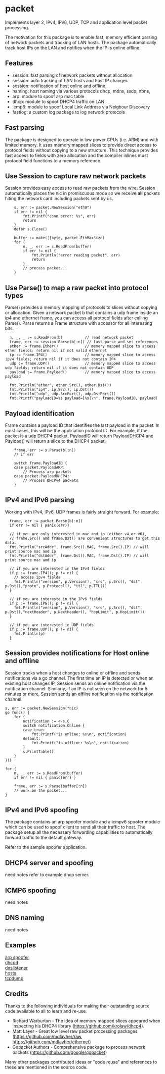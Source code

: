 # packet
Implements layer 2, IPv4, IPv6, UDP, TCP and application level packet processing.

The motivation for this package is to enable fast, memory efficient
parsing of network packets and tracking of LAN hosts. The package 
automatically track host IPs on the LAN and notifies when the IP is online offline.

## Features

* session: fast parsing of network packets without allocation
* session: auto tracking of LAN hosts and host IP changes
* session: notification of host online and offline
* naming: host naming via various protocols dhcp, mdns, ssdp, nbns, 
* arp: module to spoof arp mac table
* dhcp: module to spoof DHCP4 traffic on LAN 
* icmp6: module to spoof Local Link Address via Neigbour Discovery
* fastlog: a custom log package to log network protocols

## Fast parsing

The package is designed to operate in low power CPUs (i.e. ARM) and with limited memory. It
uses memory mapped slices to provide direct access to protocol fields without 
copying to a new structure. This technique provides fast access to fields with zero allocation and the
compiler inlines most protocol field functions to a memory reference.

## Use Session to capture raw network packets

Session provides easy access to read raw packets from the wire. Session automatically places
the nic in promiscuous mode so we receive **all** packets hiting the network card including packets sent by us.
```
	s, err := packet.NewSession("eth0")
	if err != nil {
		fmt.Printf("conn error: %s", err)
		return
	}
	defer s.Close()

	buffer := make([]byte, packet.EthMaxSize)
	for {
		n, _, err := s.ReadFrom(buffer)
		if err != nil {
			fmt.Println("error reading packet", err)
			return
		}
        // process packet...
    }
```

## Use Parse() to map a raw packet into protocol types

Parse() provides a memory mapping of protocols to slices without copying or allocation.
Given a network packet b that contains a udp frame inside an ip4 and ethernet frame, you can 
access all protocol fields after calling Parse(). Parse returns a Frame structure with accessor for all 
interesting bits.
```
  n, _, _ := s.ReadFrom(b)          // read network packet
  frame, err := session.Parse(b[:n]) // fast parse and set references
  ether := frame.Ether()            // memory mapped slice to access ether fields; return nil if not valid ethernet
  ip := frame.IP4()                 // memory mapped slice to access ipv4 fields; return nil if it does not contain IP4
  udp := frame.UDP()                // memory mapped slice to access udp fields; return nil if it does not contain UDP
  payload := frame.Payload()        // memory mapped slice to access payload

  fmt.Println("ether", ether.Src(), ether.Dst())
  fmt.Println("ip4", ip.Src(), ip.Dst())
  fmt.Println("udp", udp.SrcPort(), udp.DstPort())
  fmt.Printf("payloadID=%s payload=[%x]\n", frame.PayloadID, payload)
```

## Payload identification

Frame contains a payload ID that identifies the last payload in the packet. In most cases, this will be the application protocol ID. For example,
if the packet is a udp DHCP4 packet, PayloadID will return PayloadDHCP4 and Payload() will return a slice to the DHCP4 packet. 

```
    frame, err := s.Parse(b[:n])
    // if err

    switch frame.PayloadID {
    case packet.PayloadARP: 
        // Process arp packets
    case packet.PayloadDHCP4: 
        // Process DHCPv4 packets
    }
```

## IPv4 and IPv6 parsing

Working with IPv4, IPv6, UDP frames is fairly straight forward. For example:
```
  frame, err := packet.Parse(b[:n])
  if err != nil { panic(err)}
  
  // if you are only interested in mac and ip (either v4 or v6), 
  // frame.Src() and frame.Dst() are convenient structures to get this data.
  fmt.Println("srcAddr", frame.Src().MAC, frame.Src().IP) // will print source mac and ip
  fmt.Println("dstAddr", frame.Dst().MAC, frame.Dst().IP) // will print source mac and ip

  // if you are interested in the IPv4 fields
  if p := frame.IP4(); p != nil {
    // access ipv4 fields
    fmt.Println("version", p.Version(), "src", p.Src(), "dst", p.Dst(),"proto", p.Protocol(), "ttl", p.TTL())
  }

  // if you are intereste in the IPv6 fields
  if p := frame.IP6(); p != nil {
    fmt.Println("version", p.Version(), "src", p.Src(), "dst", p.Dst(),"nextHeader", p.NextHeader(), "hopLimit", p.HopLimit())
  }

  // if you are interested in UDP fields
  if p := frame.UDP(); p != nil {
    fmt.Println(p)
  }
```

## Session provides notifications for Host online and offline

Session tracks when a host changes to online or offline and sends notifications via a go channel.
The first time an IP is detected or when an existing host changes IP, Session sends an online notification via the notification channel.
Similarly, if an IP is not seen on the network for 5 minutes or more, Session sends an offline  notification via the notification channel.

```
s, err := packet.NewSession(*nic)
go func() {
    for {
        notification := <-s.C
        switch notification.Online {
        case true:
            fmt.Printf("is online: %s\n", notification)
        default:
            fmt.Printf("is offline: %s\n", notification)
        }
        s.PrintTable()
    }
}()

for {
    n, _, err := s.ReadFrom(buffer)
    if err != nil { panic(err) }

    frame, err := s.Parse(buffer[:n])
    // work on the packet...
}
```

## IPv4 and IPv6 spoofing

The package contains an arp spoofer module and a icmpv6 spoofer module
which can be used to spoof client to send all their traffic to host. The package
setup all the necessary forwarding capabilities to automatically forward
traffic to the default gateway.

Refer to the sample spoofer application.

## DHCP4 server and spoofing

need notes
refer to example dhcp server.

## ICMP6 spoofing

need notes

## DNS naming

need notes

## Examples

[arp spoofer](/cmd/arpspoofer)  
[dhcpd](/cmd/dhcpd)  
[dnslistener](/cmd/dnslistener)  
[hosts](/cmd/hosts)  
[tcpdump](/cmd/tcpdump)  


## Credits

Thanks to the following individuals for making their outstanding source code available to all to learn and re-use.

* Richard Warburton - The idea of memory mapped slices appeared when inspecting his DHCP4 library (https://github.com/krolaw/dhcp4).
* Matt Layer - Great low level raw packet processing packages (https://github.com/mdlayher/raw, https://github.com/mdlayher/ethernet)
* Gopacket Authors - Comprehensive package to process network packets (https://github.com/google/gopacket)

Many other packages contributed ideas or "code reuse" and references to these are mentioned in the source code.




